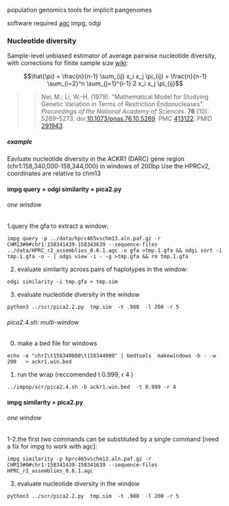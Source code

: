 population genomics tools for implicit pangenomes 


software required [agc](https://github.com/refresh-bio/agc) impg, odgi 



### Nucleotide diversity 

Sample-level unbiased estimator of average pairwise nucleotide diversity, with corrections for finite sample size [wiki](https://en.wikipedia.org/wiki/Nucleotide_diversity): 

$$\hat{\pi} = \frac{n}{n-1} \sum_{ij} x_i x_j \pi_{ij} = \frac{n}{n-1} \sum_{i=2}^n \sum_{j=1}^{i-1} 2 x_i x_j \pi_{ij}$$

>> Nei, M.; Li, W.-H. (1979). "Mathematical Model for Studying Genetic Variation in Terms of Restriction Endonucleases". *Proceedings of the National Academy of Sciences*. **76** (10): 5269–5273. doi:[10.1073/pnas.76.10.5269](https://doi.org/10.1073/pnas.76.10.5269). PMC [413122](https://www.ncbi.nlm.nih.gov/pmc/articles/PMC413122). PMID [291943](https://pubmed.ncbi.nlm.nih.gov/291943/).


##### example 


Eavluate nucleotide diversity in the ACKR1 (DARC) gene region (chr1:158,340,000-158,344,000) in windows of 200bp
Use the HPRCv2, coordinates are relative to chm13 

#### impg query + odgi similarity + pica2.py

###### one window 
1.query the gfa to extract a window:
```
impg query -p ../data/hprc465vschm13.aln.paf.gz -r CHM13#0#chr1:158341439-158343639 --sequence-files ../data/HPRC_r2_assemblies_0.6.1.agc -o gfa >tmp.1.gfa && odgi sort -i tmp.1.gfa -o - | odgi view -i - -g >tmp.gfa && rm tmp.1.gfa
```

2. evaluate similarity across pairs of haplotypes in the window:
```
odgi similarity -i tmp.gfa > tmp.sim 
```

3. evaluate nucleotide diversity in the window 
```
python3 ../scr/pica2.2.py  tmp.sim  -t .988  -l 200 -r 5
```

###### pica2.4.sh: multi-window   
0. make a bed file for windows 
```
echo -e "chr1\t158340000\t158344000" | bedtools  makewindows -b - -w 200   > ackr1.win.bed
```

1. run the wrap (reccomended t 0.999, r 4 )
```
../impop/scr/pica2.4.sh -b ackr1.win.bed  -t 0.999 -r 4
```


#### impg similarity + pica2.py

###### one window 
1-2.the first two commands can be substituted by a single command [need a fix for impg to work with agc]: 
```
impg similarity -p hprc465vschm13.aln.paf.gz -r CHM13#0#chr1:158341439-158341639 --sequence-files HPRC_r2_assemblies_0.6.1.agc
```

3. evaluate nucleotide diversity in the window 
```
python3 ../scr/pica2.2.py  tmp.sim  -t .988  -l 200 -r 5
```


